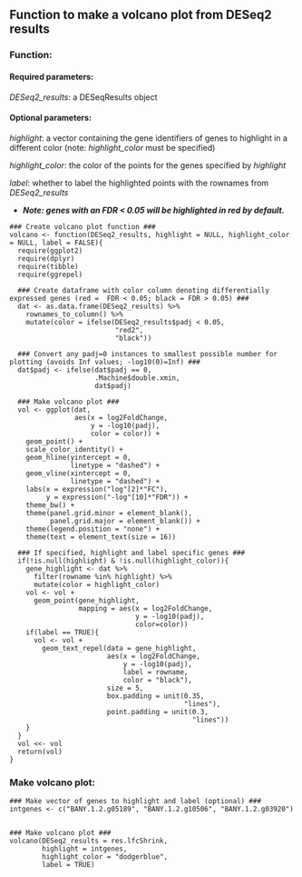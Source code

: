 ## Function to make a volcano plot from DESeq2 results

### Function:

#### Required parameters:

*DESeq2_results*: a DESeqResults object

#### Optional parameters:

*highlight*: a vector containing the gene identifiers of genes to highlight in a different color (note: *highlight_color* must be specified)

*highlight_color*: the color of the points for the genes specified by *highlight*

*label*: whether to label the highlighted points with the rownames from *DESeq2_results*

- ***Note: genes with an FDR < 0.05 will be highlighted in red by default.***

```
### Create volcano plot function ###
volcano <- function(DESeq2_results, highlight = NULL, highlight_color = NULL, label = FALSE){
  require(ggplot2)
  require(dplyr)
  require(tibble)
  require(ggrepel)
  
  ### Create dataframe with color column denoting differentially expressed genes (red =  FDR < 0.05; black = FDR > 0.05) ###
  dat <- as.data.frame(DESeq2_results) %>% 
    rownames_to_column() %>% 
    mutate(color = ifelse(DESeq2_results$padj < 0.05,
                          "red2",
                          "black"))
    
  ### Convert any padj=0 instances to smallest possible number for plotting (avoids Inf values; -log10(0)=Inf) ###
  dat$padj <- ifelse(dat$padj == 0,
                     .Machine$double.xmin,
                     dat$padj)
    
  ### Make volcano plot ###
  vol <- ggplot(dat,
                aes(x = log2FoldChange,
                    y = -log10(padj),
                    color = color)) +
    geom_point() + 
    scale_color_identity() +
    geom_hline(yintercept = 0, 
               linetype = "dashed") +
    geom_vline(xintercept = 0, 
               linetype = "dashed") +
    labs(x = expression("log"[2]*"FC"),
         y = expression("-log"[10]*"FDR")) +
    theme_bw() +
    theme(panel.grid.minor = element_blank(),
          panel.grid.major = element_blank()) +
    theme(legend.position = "none") +
    theme(text = element_text(size = 16))
  
  ### If specified, highlight and label specific genes ###
  if(!is.null(highlight) & !is.null(highlight_color)){
    gene_highlight <- dat %>%
      filter(rowname %in% highlight) %>%
      mutate(color = highlight_color)
    vol <- vol + 
      geom_point(gene_highlight, 
                 mapping = aes(x = log2FoldChange,
                               y = -log10(padj),
                               color=color))
    if(label == TRUE){
      vol <- vol + 
        geom_text_repel(data = gene_highlight, 
                        aes(x = log2FoldChange, 
                            y = -log10(padj), 
                            label = rowname, 
                            color = "black"),
                        size = 5,
                        box.padding = unit(0.35,
                                           "lines"),
                        point.padding = unit(0.3,
                                             "lines"))
    }
  }
  vol <<- vol
  return(vol)
}
```

### Make volcano plot:

```
### Make vector of genes to highlight and label (optional) ###
intgenes <- c("BANY.1.2.g05189", "BANY.1.2.g10506", "BANY.1.2.g03920")


### Make volcano plot ###
volcano(DESeq2_results = res.lfcShrink, 
        highlight = intgenes, 
        highlight_color = "dodgerblue",
        label = TRUE)
```
